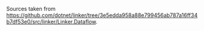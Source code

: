 Sources taken from https://github.com/dotnet/linker/tree/3e5edda958a88e799456ab787a16ff34b7df53e0/src/linker/Linker.Dataflow.
